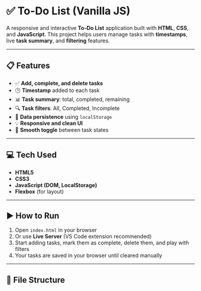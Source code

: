 # ✅ **To-Do List (Vanilla JS)**

A responsive and interactive **To-Do List** application built with **HTML**, **CSS**, and **JavaScript**. This project helps users manage tasks with **timestamps**, live **task summary**, and **filtering** features.

---

## 📋 **Features**

- ✅ **Add, complete, and delete tasks**
- 🕒 **Timestamp** added to each task
- 📊 **Task summary**: total, completed, remaining
- 🔍 **Task filters**: All, Completed, Incomplete
- 💾 **Data persistence** using `localStorage`
- 💡 **Responsive and clean UI**
- 🔄 **Smooth toggle** between task states

---

## 💻 **Tech Used**

- **HTML5**  
- **CSS3**  
- **JavaScript (DOM, LocalStorage)**  
- **Flexbox** (for layout)  

---

## ▶️ **How to Run**

1. Open `index.html` in your browser  
2. Or use **Live Server** (VS Code extension recommended)  
3. Start adding tasks, mark them as complete, delete them, and play with filters  
4. Your tasks are saved in your browser until cleared manually  

---

## 📁 **File Structure**

